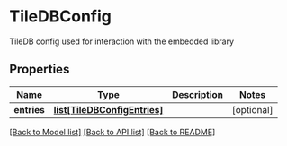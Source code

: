 # TileDBConfig

TileDB config used for interaction with the embedded library

## Properties

| Name        | Type                                                    | Description | Notes      |
| ----------- | ------------------------------------------------------- | ----------- | ---------- |
| **entries** | [**list[TileDBConfigEntries]**](TileDBConfigEntries.md) |             | [optional] |

[[Back to Model list]](../README.md#documentation-for-models) [[Back to API list]](../README.md#documentation-for-api-endpoints) [[Back to README]](../README.md)
